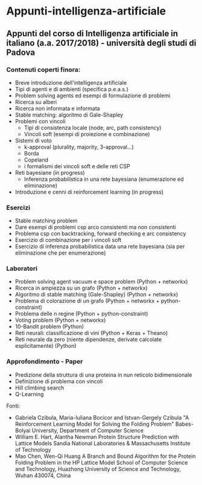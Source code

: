 # Appunti-intelligenza-artificiale

## Appunti del corso di Intelligenza artificiale in italiano (a.a. 2017/2018) - università degli studi di Padova

### Contenuti coperti finora:

- Breve introduzione dell'intelligenza artificiale
- Tipi di agenti e di ambienti (specifica p.e.a.s.)
- Problem solving agents ed esempi di formulazione di problemi
- Ricerca su alberi
- Ricerca non informata e informata
- Stable matching: algoritmo di Gale-Shapley
- Problemi con vincoli
  - Tipi di consistenza locale (node, arc, path consistency)
  - Vincoli soft (esempi di proiezione e combinazione)
- Sistemi di voto
  - k-approval (plurality, majority, 3-approval...)
  - Borda
  - Copeland
  - i formalismi dei vincoli soft e delle reti CSP
- Reti bayesiane (in progress)
  - Inferenza probabilistica in una rete bayesiana (enumerazione ed eliminazione)
- Introduzione e cenni di reinforcement learning (in progress)

### Esercizi

- Stable matching problem
- Dare esempi di problemi csp arco consistenti ma non consistenti
- Problema csp con backtracking, forward checking e arc consistency
- Esercizio di combinazione per i vincoli soft
- Esercizio di inferenza probabilistica data una rete bayesiana (sia per eliminazione che per enumerazione)

### Laboratori

- Problem solving agent vacuum e space problem (Python + networkx)
- Ricerca in ampiezza su un grafo (Python + networkx)
- Algoritmo di stable matching (Gale-Shapley) (Python + networkx)
- Problema di colorazione di un grafo (Python + networkx + python-constraint)
- Problema delle n regine (Python + python-constraint)
- Voting problem (Python + networkx)
- 10-Bandit problem (Python)
- Reti neurali: classificazione di vini (Python + Keras + Theano)
- Reti neurale da zero (niente dipendenze, derivate calcolate esplicitamente) (Python)

### Approfondimento - Paper

- Predizione della struttura di una proteina in nun reticolo bidimensionale
- Definizione di problema con vincoli
- Hill climbing search
- Q-Learning

Fonti:

- Gabriela Czibula, Maria-Iuliana Bocicor and Istvan-Gergely Czibula "A Reinforcement Learning Model for Solving the Folding Problem" Babes-Bolyai University, Department of Computer Science
- William E. Hart, Alantha Newman Protein Structure Prediction with Lattice Models Sandia National Laboratories & Massachusetts Institute of Technology
- Mao Chen, Wen-Qi Huang A Branch and Bound Algorithm for the Protein Folding Problem in the HP Lattice Model School of Computer Science and Technology, Huazhong University of Science and Technology, Wuhan 430074, China
